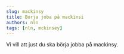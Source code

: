 ```yaml
---
slug: mackinsy
title: Borja joba på mackinsi
authors: nln
tags: [nln, mckinsey]
---
```


Vi vill att just du ska börja jobba på mackinsy.

